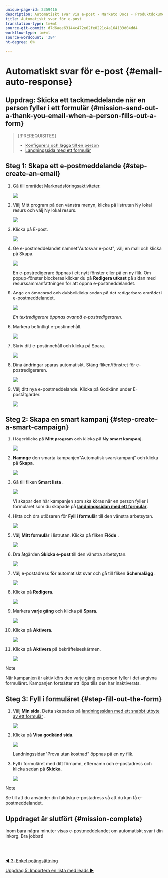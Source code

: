 ```yaml
---
unique-page-id: 2359416
description: Automatiskt svar via e-post - Marketo Docs - Produktdokumentation
title: Automatiskt svar för e-post
translation-type: tm+mt
source-git-commit: d7d6aee63144c472e02fe0221c4a164183d04dd4
workflow-type: tm+mt
source-wordcount: '384'
ht-degree: 0%

---
```



# Automatiskt svar för e-post {#email-auto-response}

## Uppdrag: Skicka ett tackmeddelande när en person fyller i ett formulär {#mission-send-out-a-thank-you-email-when-a-person-fills-out-a-form}

>[!PREREQUISITES]
>
>* [Konfigurera och lägga till en person](/help/marketo/getting-started/quick-wins/get-set-up-and-add-a-person.md)
>* [Landningssida med ett formulär](/help/marketo/getting-started/quick-wins/landing-page-with-a-form.md)


## Steg 1: Skapa ett e-postmeddelande {#step-create-an-email}

1. Gå till området Marknadsföringsaktiviteter.

   ![](assets/one-2.png)

1. Välj Mitt program på den vänstra menyn, klicka på listrutan Ny lokal resurs och välj Ny lokal resurs.

   ![](assets/two-3.png)

1. Klicka på E-post.

   ![](assets/three-2.png)

1. Ge e-postmeddelandet namnet&quot;Autosvar e-post&quot;, välj en mall och klicka på Skapa.

   ![](assets/four-1.png)

   En e-postredigerare öppnas i ett nytt fönster eller på en ny flik. Om popup-fönster blockeras klickar du på **Redigera utkast** på sidan med resurssammanfattningen för att öppna e-postmeddelandet.

1. Ange en ämnesrad och dubbelklicka sedan på det redigerbara området i e-postmeddelandet.

   ![](assets/five-2.png)

   _En textredigerare öppnas ovanpå e-postredigeraren._

1. Markera befintligt e-postinnehåll.

   ![](assets/six-2.png)

1. Skriv ditt e-postinnehåll och klicka på Spara.

   ![](assets/seven-2.png)

1. Dina ändringar sparas automatiskt. Stäng fliken/fönstret för e-postredigeraren.

   ![](assets/eight-1.png)

1. Välj ditt nya e-postmeddelande. Klicka på Godkänn under E-poståtgärder.

   ![](assets/image2014-9-24-11-3a55-3a16.png)

## Steg 2: Skapa en smart kampanj {#step-create-a-smart-campaign}

1. Högerklicka på **Mitt program** och klicka på **Ny smart kampanj**.

   ![](assets/image2014-9-24-11-3a56-3a13.png)

1. **Namnge** den smarta kampanjen&quot;Automatisk svarskampanj&quot; och klicka på **Skapa**.

   ![](assets/image2014-9-24-11-3a56-3a25.png)

1. Gå till fliken **Smart lista** .

   ![](assets/image2014-9-24-11-3a56-3a38.png)

   Vi skapar den här kampanjen som ska köras när en person fyller i formuläret som du skapade på [**landningssidan med ett formulär**](/help/marketo/getting-started/quick-wins/landing-page-with-a-form.md).

1. Hitta och dra utlösaren för **Fyll i formulär** till den vänstra arbetsytan.

   ![](assets/image2014-9-24-11-3a57-3a18.png)

1. Välj **Mitt formulär** i listrutan. Klicka på fliken **Flöde** .

   ![](assets/image2014-9-24-11-3a57-3a29.png)

1. Dra åtgärden **Skicka e-post** till den vänstra arbetsytan.

   ![](assets/image2014-9-24-11-3a57-3a41.png)

1. Välj e-postadress **för** automatiskt svar och gå till fliken **Schemalägg** .

   ![](assets/image2014-9-24-11-3a57-3a53.png)

1. Klicka på **Redigera**.

   ![](assets/8.png)

1. Markera **varje gång** och klicka på **Spara**.

   ![](assets/9.png)

1. Klicka på **Aktivera**.

   ![](assets/10.png)

1. Klicka på **Aktivera** på bekräftelseskärmen.

   ![](assets/11.png)

>[!NOTE]
>
>När kampanjen är aktiv körs den varje gång en person fyller i det angivna formuläret. Kampanjen fortsätter att löpa tills den har inaktiverats.

## Steg 3: Fyll i formuläret {#step-fill-out-the-form}

1. Välj **Min sida**. Detta skapades på [landningssidan med ett snabbt utbyte av ett formulär](/help/marketo/getting-started/quick-wins/landing-page-with-a-form.md) .

   ![](assets/image2014-9-24-12-3a0-3a8.png)

1. Klicka på **Visa godkänd sida**.

   ![](assets/image2014-9-24-12-3a0-3a18.png)

   Landningssidan&quot;Prova utan kostnad&quot; öppnas på en ny flik.

1. Fyll i formuläret med ditt förnamn, efternamn och e-postadress och klicka sedan på **Skicka**.

   ![](assets/image2014-9-24-12-3a0-3a28.png)

>[!NOTE]
>
>Se till att du använder din faktiska e-postadress så att du kan få e-postmeddelandet.

## Uppdraget är slutfört {#mission-complete}

Inom bara några minuter visas e-postmeddelandet om automatiskt svar i din inkorg. Bra jobbat!

<br> 

[◄ 3: Enkel poängsättning](/help/marketo/getting-started/quick-wins/simple-scoring.md)

[Uppdrag 5: Importera en lista med leads ►](/help/marketo/getting-started/quick-wins/import-a-list-of-people.md)
